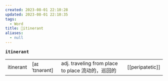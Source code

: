 ```yaml
---
created: 2023-08-01 22:10:28
updated: 2023-08-01 22:10:35
tags:
  - Word
title: 📖itinerant
aliases:
  - null
---
```


<pre><strong>itinerant</strong></pre>
|   |   |   |   |
|---|---|---|---|
|itinerant|[aɪˈtɪnərənt]|adj. traveling from place to place 流动的，巡回的|[[peripatetic]]|